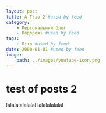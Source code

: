 ```yaml
---
layout: post
title: A Trip 2 #used by feed
category: 
    - Персональний блог
    - Подорожі #used by feed
tags: 
    - Літо #used by feed
date: 2000-01-01 #used by feed
image:
    path: ../images/youtube-icon.png
---
```


# test of posts 2


lalalalalalalal
lalalalalalal